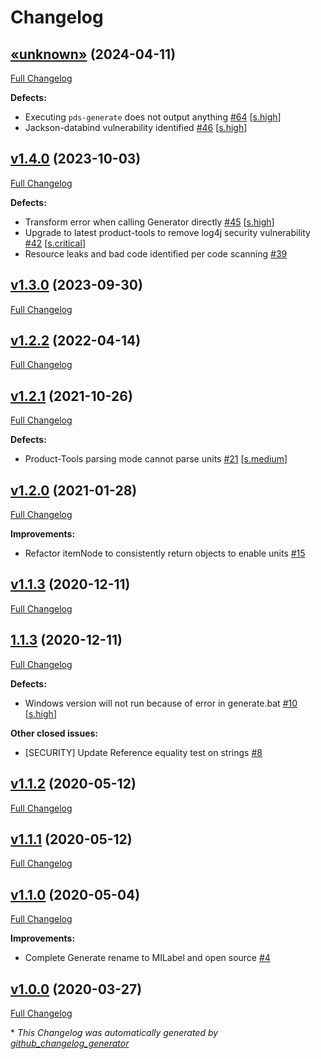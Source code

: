 # Changelog

## [«unknown»](https://github.com/NASA-PDS/mi-label/tree/«unknown») (2024-04-11)

[Full Changelog](https://github.com/NASA-PDS/mi-label/compare/v1.4.0...«unknown»)

**Defects:**

- Executing `pds-generate` does not output anything [\#64](https://github.com/NASA-PDS/mi-label/issues/64) [[s.high](https://github.com/NASA-PDS/mi-label/labels/s.high)]
- Jackson-databind vulnerability identified [\#46](https://github.com/NASA-PDS/mi-label/issues/46) [[s.high](https://github.com/NASA-PDS/mi-label/labels/s.high)]

## [v1.4.0](https://github.com/NASA-PDS/mi-label/tree/v1.4.0) (2023-10-03)

[Full Changelog](https://github.com/NASA-PDS/mi-label/compare/v1.3.0...v1.4.0)

**Defects:**

- Transform error when calling Generator directly [\#45](https://github.com/NASA-PDS/mi-label/issues/45) [[s.high](https://github.com/NASA-PDS/mi-label/labels/s.high)]
- Upgrade to latest product-tools to remove log4j security vulnerability [\#42](https://github.com/NASA-PDS/mi-label/issues/42) [[s.critical](https://github.com/NASA-PDS/mi-label/labels/s.critical)]
- Resource leaks and bad code identified per code scanning [\#39](https://github.com/NASA-PDS/mi-label/issues/39)

## [v1.3.0](https://github.com/NASA-PDS/mi-label/tree/v1.3.0) (2023-09-30)

[Full Changelog](https://github.com/NASA-PDS/mi-label/compare/v1.2.2...v1.3.0)

## [v1.2.2](https://github.com/NASA-PDS/mi-label/tree/v1.2.2) (2022-04-14)

[Full Changelog](https://github.com/NASA-PDS/mi-label/compare/v1.2.1...v1.2.2)

## [v1.2.1](https://github.com/NASA-PDS/mi-label/tree/v1.2.1) (2021-10-26)

[Full Changelog](https://github.com/NASA-PDS/mi-label/compare/v1.2.0...v1.2.1)

**Defects:**

- Product-Tools parsing mode cannot parse units [\#21](https://github.com/NASA-PDS/mi-label/issues/21) [[s.medium](https://github.com/NASA-PDS/mi-label/labels/s.medium)]

## [v1.2.0](https://github.com/NASA-PDS/mi-label/tree/v1.2.0) (2021-01-28)

[Full Changelog](https://github.com/NASA-PDS/mi-label/compare/v1.1.3...v1.2.0)

**Improvements:**

- Refactor itemNode to consistently return objects to enable units [\#15](https://github.com/NASA-PDS/mi-label/issues/15)

## [v1.1.3](https://github.com/NASA-PDS/mi-label/tree/v1.1.3) (2020-12-11)

[Full Changelog](https://github.com/NASA-PDS/mi-label/compare/1.1.3...v1.1.3)

## [1.1.3](https://github.com/NASA-PDS/mi-label/tree/1.1.3) (2020-12-11)

[Full Changelog](https://github.com/NASA-PDS/mi-label/compare/v1.1.2...1.1.3)

**Defects:**

- Windows version will not run because of error in generate.bat [\#10](https://github.com/NASA-PDS/mi-label/issues/10) [[s.high](https://github.com/NASA-PDS/mi-label/labels/s.high)]

**Other closed issues:**

- \[SECURITY\] Update Reference equality test on strings [\#8](https://github.com/NASA-PDS/mi-label/issues/8)

## [v1.1.2](https://github.com/NASA-PDS/mi-label/tree/v1.1.2) (2020-05-12)

[Full Changelog](https://github.com/NASA-PDS/mi-label/compare/v1.1.1...v1.1.2)

## [v1.1.1](https://github.com/NASA-PDS/mi-label/tree/v1.1.1) (2020-05-12)

[Full Changelog](https://github.com/NASA-PDS/mi-label/compare/v1.1.0...v1.1.1)

## [v1.1.0](https://github.com/NASA-PDS/mi-label/tree/v1.1.0) (2020-05-04)

[Full Changelog](https://github.com/NASA-PDS/mi-label/compare/v1.0.0...v1.1.0)

**Improvements:**

- Complete Generate rename to MILabel and open source [\#4](https://github.com/NASA-PDS/mi-label/issues/4)

## [v1.0.0](https://github.com/NASA-PDS/mi-label/tree/v1.0.0) (2020-03-27)

[Full Changelog](https://github.com/NASA-PDS/mi-label/compare/6b9b829e9965ce053b425ca3334e9e0341847627...v1.0.0)



\* *This Changelog was automatically generated by [github_changelog_generator](https://github.com/github-changelog-generator/github-changelog-generator)*
